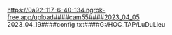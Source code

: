 https://0a92-117-6-40-134.ngrok-free.app/upload####cam55####2023_04_05 2023_04_19####config.txt####G:/HOC_TAP/LuDuLieu
